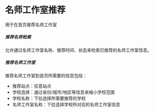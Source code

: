 # 名师工作室推荐

用于在首页推荐名师工作室

##### 推荐名师检索

允许通过名师工作室名称、推荐时间、状态来检索已推荐的名师工作室信息。

##### 推荐名师工作室

推荐名师工作室到首页所需要的信息包括：

- 推荐站点：任意站点
- 学校选择：通过省份/城市/地区等信息来缩小学校范围
- 学校名称：下拉选择所需要推荐的学校
- 名师工作室名称：下拉选择学校所对应的名师工作室信息
